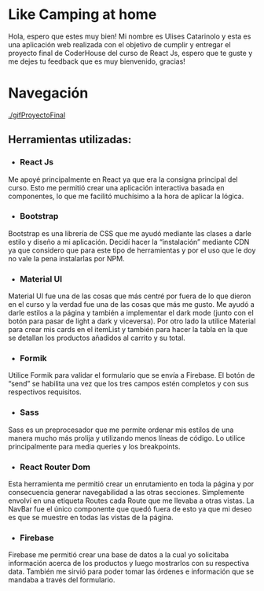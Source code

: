 # Like Camping at home

Hola, espero que estes muy bien! Mi nombre es Ulises Catarinolo y esta es una aplicación web realizada con el objetivo de cumplir y entregar el proyecto final de CoderHouse del curso de React Js, espero que te guste y me dejes tu feedback que es muy bienvenido, gracias!

# Navegación

[./gifProyectoFinal](#navegación)

## Herramientas utilizadas:

- ### React Js

Me apoyé principalmente en React ya que era la consigna principal del curso. Esto me permitió crear una aplicación interactiva basada en componentes, lo que me facilitó muchísimo a la hora de aplicar la lógica.

- ### Bootstrap

Bootstrap es una librería de CSS que me ayudó mediante las clases a darle estilo y diseño a mi aplicación. Decidí hacer la “instalación” mediante CDN ya que considero que para este tipo de herramientas y por el uso que le doy no vale la pena instalarlas por NPM.

- ### Material UI

Material UI fue una de las cosas que más centré por fuera de lo que dieron en el curso y la verdad fue una de las cosas que más me gusto. Me ayudó a darle estilos a la página y también a implementar el dark mode (junto con el botón para pasar de light a dark y viceversa). Por otro lado la utilice Material para crear mis cards en el itemList y también para hacer la tabla en la que se detallan los productos añadidos al carrito y su total.

- ### Formik

Utilice Formik para validar el formulario que se envía a Firebase. El botón de “send” se habilita una vez que los tres campos estén completos y con sus respectivos requisitos.

- ### Sass

Sass es un preprocesador que me permite ordenar mis estilos de una manera mucho más prolija y utilizando menos líneas de código. Lo utilice principalmente para media queries y los breakpoints.

- ### React Router Dom

Esta herramienta me permitió crear un enrutamiento en toda la página y por consecuencia generar navegabilidad a las otras secciones. Simplemente envolví en una etiqueta Routes cada Route que me llevaba a otras vistas. La NavBar fue el único componente que quedó fuera de esto ya que mi deseo es que se muestre en todas las vistas de la página.

- ### Firebase

Firebase me permitió crear una base de datos a la cual yo solicitaba información acerca de los productos y luego mostrarlos con su respectiva data. También me sirvió para poder tomar las órdenes e información que se mandaba a través del formulario.